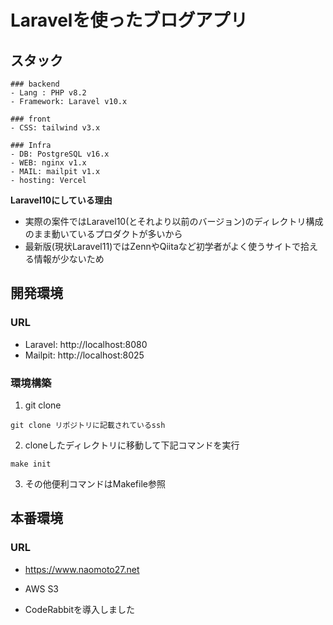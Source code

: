 # Laravelを使ったブログアプリ

## スタック
```
### backend
- Lang : PHP v8.2
- Framework: Laravel v10.x

### front
- CSS: tailwind v3.x

### Infra
- DB: PostgreSQL v16.x
- WEB: nginx v1.x
- MAIL: mailpit v1.x
- hosting: Vercel
```
**Laravel10にしている理由**
- 実際の案件ではLaravel10(とそれより以前のバージョン)のディレクトリ構成のまま動いているプロダクトが多いから
- 最新版(現状Laravel11)ではZennやQiitaなど初学者がよく使うサイトで拾える情報が少ないため
## 開発環境
### URL
- Laravel: http://localhost:8080
- Mailpit: http://localhost:8025

### 環境構築
1. git clone
```
git clone リポジトリに記載されているssh
```

2. cloneしたディレクトリに移動して下記コマンドを実行
```
make init
```

3. その他便利コマンドはMakefile参照

## 本番環境
### URL
- https://www.naomoto27.net
- AWS S3 

- CodeRabbitを導入しました
